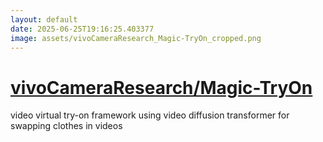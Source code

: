 ```yaml
---
layout: default
date: 2025-06-25T19:16:25.403377
image: assets/vivoCameraResearch_Magic-TryOn_cropped.png
---
```


# [vivoCameraResearch/Magic-TryOn](https://github.com/vivoCameraResearch/Magic-TryOn)

video virtual try-on framework using video diffusion transformer for swapping clothes in videos
